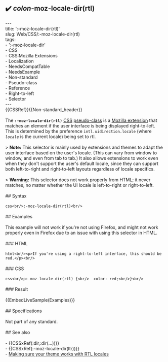 ## ✔️ _colon_-moz-locale-dir(rtl) 
 ---<br/>title: ':-moz-locale-dir(rtl)'<br/>slug: Web/CSS/:-moz-locale-dir(rtl)<br/>tags:<br/>  - ':-moz-locale-dir'<br/>  - CSS<br/>  - CSS:Mozilla Extensions<br/>  - Localization<br/>  - NeedsCompatTable<br/>  - NeedsExample<br/>  - Non-standard<br/>  - Pseudo-class<br/>  - Reference<br/>  - Right-to-left<br/>  - Selector<br/>---<br/>{{CSSRef}}{{Non-standard_header}}<br/><br/>The **`:-moz-locale-dir(rtl)`** [CSS](/en-US/docs/Web/CSS) [pseudo-class](/en-US/docs/Web/CSS/Pseudo-classes) is a [Mozilla extension](/en-US/docs/Web/CSS/Mozilla_Extensions) that matches an element if the user interface is being displayed right-to-left. This is determined by the preference `intl.uidirection.locale` (where _`locale`_ is the current locale) being set to rtl.<br/><br/>> **Note:** This selector is mainly used by extensions and themes to adapt the user interface based on the user's locale. (This can vary from window to window, and even from tab to tab.) It also allows extensions to work even when they don't support the user's default locale, since they can support both left-to-right and right-to-left layouts regardless of locale specifics.<br/><br/>> **Warning:** This selector does not work properly from HTML; it never matches, no matter whether the UI locale is left-to-right or right-to-left.<br/><br/>## Syntax<br/><br/>```css<br/>:-moz-locale-dir(rtl)<br/>```<br/><br/>## Examples<br/><br/>This example will not work if you're not using Firefox, and might not work properly even in Firefox due to an issue with using this selector in HTML.<br/><br/>### HTML<br/><br/>```html<br/><p>If you're using a right-to-left interface, this should be red.</p><br/>```<br/><br/>### CSS<br/><br/>```css<br/>p:-moz-locale-dir(rtl) {<br/>  color: red;<br/>}<br/>```<br/><br/>### Result<br/><br/>{{EmbedLiveSample(Examples)}}<br/><br/>## Specifications<br/><br/>Not part of any standard.<br/><br/>## See also<br/><br/>- {{CSSxRef(:dir,:dir(…))}}<br/>- {{CSSxRef(:-moz-locale-dir(ltr))}}<br/>- [Making sure your theme works with RTL locales](/en-US/docs/Making_Sure_Your_Theme_Works_with_RTL_Locales)<br/>
